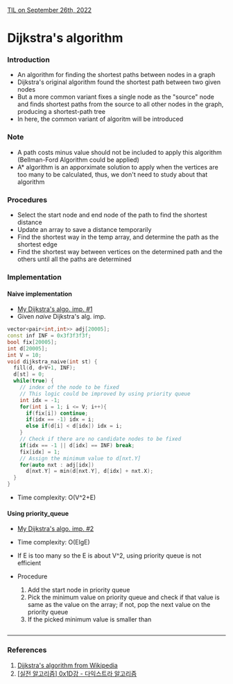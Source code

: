[TIL on September 26th, 2022](../../TIL/2022/09/09-26-2022.md)
# **Dijkstra's algorithm**
### Introduction
- An algorithm for finding the shortest paths between nodes in a graph
- Dijkstra's original algorithm found the shortest path between two given nodes
- But a more common variant fixes a single node as the "source" node and finds shortest paths from the source to all other nodes in the graph, producing a shortest-path tree
- In here, the common variant of algoritm will be introduced

### Note
- A path costs minus value should not be included to apply this algorithm (Bellman-Ford Algorithm could be applied)
- A* algorithm is an apporximate solution to apply when the vertices are too many to be calculated, thus, we don't need to study about that algorithm

### Procedures
- Select the start node and end node of the path to find the shortest distance
- Update an array to save a distance temporarily
- Find the shortest way in the temp array, and determine the path as the shortest edge
- Find the shortest way between vertices on the determined path and the others until all the paths are determined

### Implementation
#### Naive implementation
- [My Dijkstra's algo. imp. #1](./dijkstra-imp-09-26-2022.cpp)
- Given *naive* Dijkstra's alg. imp.
```cpp
vector<pair<int,int>> adj[20005];
const inf INF = 0x3f3f3f3f;
bool fix[20005];
int d[20005];
int V = 10;
void dijkstra_naive(int st) {
  fill(d, d+V+1, INF);
  d[st] = 0;
  while(true) {
    // index of the node to be fixed
    // This logic could be improved by using priority queue
    int idx = -1;
    for(int i = 1; i <= V; i++){
      if(fix[i]) continue;
      if(idx == -1) idx = i;
      else if(d[i] < d[idx]) idx = i;
    }
    // Check if there are no candidate nodes to be fixed
    if(idx == -1 || d[idx] == INF) break;
    fix[idx] = 1;
    // Assign the minimum value to d[nxt.Y]
    for(auto nxt : adj[idx])
      d[nxt.Y] = min(d[nxt.Y], d[idx] + nxt.X);
  }
}
```
- Time complexity: O(V^2+E)

#### Using priority_queue
- [My Dijkstra's algo. imp. #2](./dijkstra-imp-2-09-26-2022.cpp)
- Time complexity: O(ElgE)
- If E is too many so the E is about V^2, using priority queue is not efficient

- Procedure
  1. Add the start node in priority queue
  2. Pick the minimum value on priority queue and check if that value is same as the value on the array; if not, pop the next value on the priority queue 
  3. If the picked minimum value is smaller than 

```cpp

```

___

### References
1. [Dijkstra's algorithm from Wikipedia](https://en.wikipedia.org/wiki/Dijkstra%27s_algorithm)
2. [[실전 알고리즘] 0x1D강 - 다익스트라 알고리즘](https://blog.encrypted.gg/1037)
